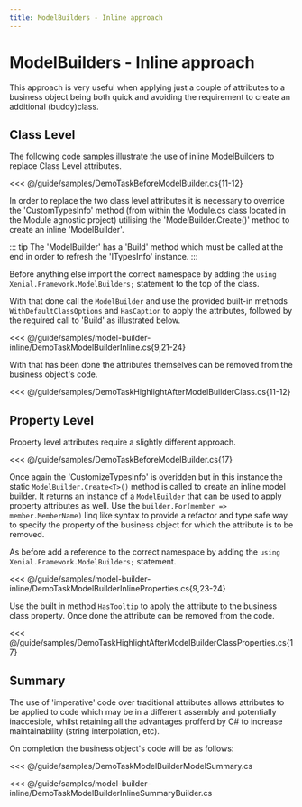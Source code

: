 ```yaml
---
title: ModelBuilders - Inline approach
---
```


# ModelBuilders - Inline approach

This approach is very useful when applying  just a couple of attributes to a business object being both quick and avoiding the requirement to create an additional  (buddy)class.

## Class Level

The following code samples illustrate the use of inline ModelBuilders to replace Class Level attributes.

<<< @/guide/samples/DemoTaskBeforeModelBuilder.cs{11-12}

In order to replace the two class level attributes it is necessary to override the 'CustomTypesInfo' method (from within the Module.cs class located in the <application>Module agnostic project) utilising the 'ModelBuilder.Create<T>()' method to create an inline 'ModelBuilder'.
    
::: tip
 The 'ModelBuilder' has a 'Build' method which must be called at the end in order to refresh the 'ITypesInfo' instance.
:::

Before anything else import the correct namespace by adding the `using Xenial.Framework.ModelBuilders;` statement to the top of the class.

With that done call the `ModelBuilder` and use the provided built-in methods `WithDefaultClassOptions` and `HasCaption` to apply the attributes, followed by the required call to 'Build' as illustrated below.

<<< @/guide/samples/model-builder-inline/DemoTaskModelBuilderInline.cs{9,21-24}

 With that has been done the attributes themselves can be removed from the business object's code. 

<<< @/guide/samples/DemoTaskHighlightAfterModelBuilderClass.cs{11-12}

## Property Level

Property level attributes require a slightly different approach.

<<< @/guide/samples/DemoTaskBeforeModelBuilder.cs{17}

Once again the 'CustomizeTypesInfo' is overidden but in this instance the static `ModelBuilder.Create<T>()` method is called to create an inline model builder. It returns an instance of a `ModelBuilder` that can be used to apply property attributes as well. Use the `builder.For(member => member.MemberName)` linq like syntax to provide a refactor and type safe way to specify the property of the business object for which the attribute is to be removed.

As before add a reference to the correct namespace by adding the `using Xenial.Framework.ModelBuilders;` statement.

<<< @/guide/samples/model-builder-inline/DemoTaskModelBuilderInlineProperties.cs{9,23-24}

Use the built in method `HasTooltip` to apply the attribute to the business class property. Once done the attribute can be removed from the code.

<<< @/guide/samples/DemoTaskHighlightAfterModelBuilderClassProperties.cs{17}

## Summary

The use of 'imperative' code over traditional attributes allows attributes to be applied to code which may be in a different assembly and potentially inaccesible, whilst retaining all the advantages profferd by C# to increase maintainability (string interpolation, etc).

On completion the business object's code will be as follows:

<<< @/guide/samples/DemoTaskModelBuilderModelSummary.cs

<<< @/guide/samples/model-builder-inline/DemoTaskModelBuilderInlineSummaryBuilder.cs

